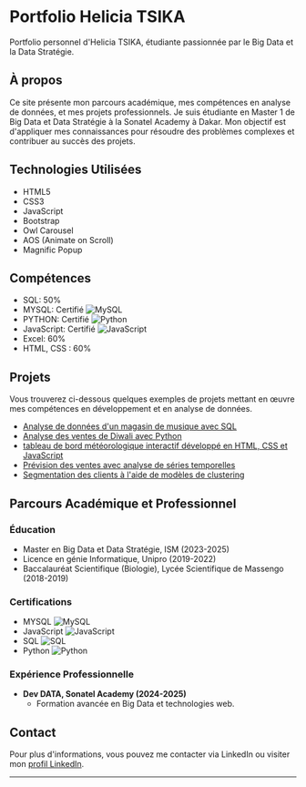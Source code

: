 # Portfolio Helicia TSIKA

Portfolio personnel d'Helicia TSIKA, étudiante passionnée par le Big Data et la Data Stratégie.

## À propos

Ce site présente mon parcours académique, mes compétences en analyse de données, et mes projets professionnels. Je suis étudiante en Master 1 de Big Data et Data Stratégie à la Sonatel Academy à Dakar. Mon objectif est d'appliquer mes connaissances pour résoudre des problèmes complexes et contribuer au succès des projets.

## Technologies Utilisées

- HTML5
- CSS3
- JavaScript
- Bootstrap
- Owl Carousel
- AOS (Animate on Scroll)
- Magnific Popup

## Compétences

- SQL: 50%
- MYSQL: Certifié ![MySQL](https://img.shields.io/badge/-MySQL-blue?logo=mysql&logoColor=white&style=flat)
- PYTHON: Certifié  ![Python](https://img.shields.io/badge/-python-green?logo=python&logoColor=white&style=flat)
- JavaScript: Certifié ![JavaScript](https://img.shields.io/badge/-JavaScript-yellow?logo=javascript&logoColor=white&style=flat)
- Excel: 60%
- HTML, CSS : 60%

## Projets

Vous trouverez ci-dessous quelques exemples de projets mettant en œuvre mes compétences en développement et en analyse de données.

- [Analyse de données d'un magasin de musique avec SQL](https://github.com/rishabhnmishra/SQL_Music_Store_Analysis/blob/main/Music_Store_Query.sql)
- [Analyse des ventes de Diwali avec Python](https://github.com/rishabhnmishra/Python_Diwali_Sales_Analysis/blob/main/Diwali_Sales_Analysis.ipynb)
- [ tableau de bord météorologique interactif développé en HTML, CSS et JavaScript](https://github.com/heli2805/applicationmeteo.github.io)
- [Prévision des ventes avec analyse de séries temporelles](https://github.com/rishabhnmishra/sales_forecasting/tree/main)
- [Segmentation des clients à l'aide de modèles de clustering](https://github.com/rishabhnmishra/customer_segmentation/blob/main/Customer_Segmentation-final.ipynb)

## Parcours Académique et Professionnel

### Éducation

- Master en Big Data et Data Stratégie, ISM (2023-2025)
- Licence en génie Informatique, Unipro (2019-2022)
- Baccalauréat Scientifique (Biologie), Lycée Scientifique de Massengo (2018-2019)

### Certifications

- MYSQL ![MySQL](https://img.shields.io/badge/-Certifié-blue?logo=mysql&logoColor=white&style=flat)
- JavaScript ![JavaScript](https://img.shields.io/badge/-Certifié-yellow?logo=javascript&logoColor=white&style=flat)
- SQL ![SQL](https://img.shields.io/badge/-Certifié-orange?style=flat)
- Python ![Python](https://img.shields.io/badge/-Certifié-green?logo=python&logoColor=white&style=flat)

### Expérience Professionnelle

- **Dev DATA, Sonatel Academy (2024-2025)**
  - Formation avancée en Big Data et technologies web.


## Contact

Pour plus d'informations, vous pouvez me contacter via LinkedIn ou visiter mon [profil LinkedIn](https://www.linkedin.com/in/helicia-tsika-leng%E2%80%99kuiss-4831541a0).

---
